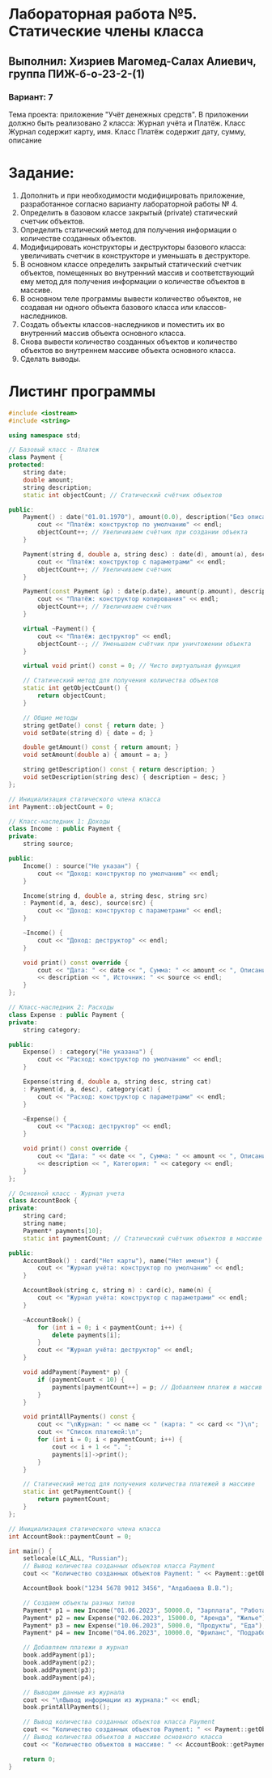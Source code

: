 # Лабораторная работа №5. Статические члены класса
## Выполнил: Хизриев Магомед-Салах Алиевич, группа ПИЖ-б-о-23-2-(1)
### Вариант: 7

Тема проекта: приложение "Учёт денежных средств". 
В приложении должно быть реализовано 2 класса: Журнал учёта и Платёж. Класс Журнал содержит карту, имя. Класс Платёж содержит дату, сумму, описание

# Задание:
1. Дополнить и при необходимости модифицировать приложение, разработанное согласно варианту лабораторной работы № 4. 
2. Определить в базовом классе закрытый (private) статический счетчик объектов.
3. Определить статический метод для получения информации о количестве созданных объектов.
4. Модифицировать конструкторы и деструкторы базового класса: увеличивать счетчик в конструкторе и уменьшать в деструкторе.
5. В основном классе определить закрытый статический счетчик объектов, помещенных во внутренний массив и соответствующий ему метод для получения информации о количестве объектов в массиве.
6. В основном теле программы вывести количество объектов, не создавая ни одного объекта базового класса или классов-наследников.
7. Создать объекты классов-наследников и поместить их во внутренний массив объекта основного класса.
8. Снова вывести количество созданных объектов и количество объектов во внутреннем массиве объекта основного класса.
9. Сделать выводы.

# Листинг программы 
```cpp
#include <iostream>
#include <string>

using namespace std;

// Базовый класс - Платеж
class Payment {
protected:
    string date;
    double amount;
    string description;
    static int objectCount; // Статический счётчик объектов

public:
    Payment() : date("01.01.1970"), amount(0.0), description("Без описания") {
        cout << "Платёж: конструктор по умолчанию" << endl;
        objectCount++; // Увеличиваем счётчик при создании объекта
    }

    Payment(string d, double a, string desc) : date(d), amount(a), description(desc) {
        cout << "Платёж: конструктор с параметрами" << endl;
        objectCount++; // Увеличиваем счётчик
    }

    Payment(const Payment &p) : date(p.date), amount(p.amount), description(p.description) {
        cout << "Платёж: конструктор копирования" << endl;
        objectCount++; // Увеличиваем счётчик
    }

    virtual ~Payment() {
        cout << "Платёж: деструктор" << endl;
        objectCount--; // Уменьшаем счётчик при уничтожении объекта
    }

    virtual void print() const = 0; // Чисто виртуальная функция

    // Статический метод для получения количества объектов
    static int getObjectCount() {
        return objectCount;
    }

    // Общие методы
    string getDate() const { return date; }
    void setDate(string d) { date = d; }

    double getAmount() const { return amount; }
    void setAmount(double a) { amount = a; }

    string getDescription() const { return description; }
    void setDescription(string desc) { description = desc; }
};

// Инициализация статического члена класса
int Payment::objectCount = 0;

// Класс-наследник 1: Доходы
class Income : public Payment {
private:
    string source;

public:
    Income() : source("Не указан") {
        cout << "Доход: конструктор по умолчанию" << endl;
    }

    Income(string d, double a, string desc, string src)
    : Payment(d, a, desc), source(src) {
        cout << "Доход: конструктор с параметрами" << endl;
    }

    ~Income() {
        cout << "Доход: деструктор" << endl;
    }

    void print() const override {
        cout << "Дата: " << date << ", Сумма: " << amount << ", Описание: "
        << description << ", Источник: " << source << endl;
    }
};

// Класс-наследник 2: Расходы
class Expense : public Payment {
private:
    string category;

public:
    Expense() : category("Не указана") {
        cout << "Расход: конструктор по умолчанию" << endl;
    }

    Expense(string d, double a, string desc, string cat)
    : Payment(d, a, desc), category(cat) {
        cout << "Расход: конструктор с параметрами" << endl;
    }

    ~Expense() {
        cout << "Расход: деструктор" << endl;
    }

    void print() const override {
        cout << "Дата: " << date << ", Сумма: " << amount << ", Описание: "
        << description << ", Категория: " << category << endl;
    }
};

// Основной класс - Журнал учета
class AccountBook {
private:
    string card;
    string name;
    Payment* payments[10];
    static int paymentCount; // Статический счётчик объектов в массиве

public:
    AccountBook() : card("Нет карты"), name("Нет имени") {
        cout << "Журнал учёта: конструктор по умолчанию" << endl;
    }

    AccountBook(string c, string n) : card(c), name(n) {
        cout << "Журнал учёта: конструктор с параметрами" << endl;
    }

    ~AccountBook() {
        for (int i = 0; i < paymentCount; i++) {
            delete payments[i];
        }
        cout << "Журнал учёта: деструктор" << endl;
    }

    void addPayment(Payment* p) {
        if (paymentCount < 10) {
            payments[paymentCount++] = p; // Добавляем платеж в массив
        }
    }

    void printAllPayments() const {
        cout << "\nЖурнал: " << name << " (карта: " << card << ")\n";
        cout << "Список платежей:\n";
        for (int i = 0; i < paymentCount; i++) {
            cout << i + 1 << ". ";
            payments[i]->print();
        }
    }

    // Статический метод для получения количества платежей в массиве
    static int getPaymentCount() {
        return paymentCount;
    }
};

// Инициализация статического члена класса
int AccountBook::paymentCount = 0;

int main() {
    setlocale(LC_ALL, "Russian");
    // Вывод количества созданных объектов класса Payment
    cout << "Количество созданных объектов Payment: " << Payment::getObjectCount() << endl;

    AccountBook book("1234 5678 9012 3456", "Алдабаева В.В.");

    // Создаем объекты разных типов
    Payment* p1 = new Income("01.06.2023", 50000.0, "Зарплата", "Работа");
    Payment* p2 = new Expense("02.06.2023", 15000.0, "Аренда", "Жилье");
    Payment* p3 = new Expense("10.06.2023", 5000.0, "Продукты", "Еда");
    Payment* p4 = new Income("04.06.2023", 10000.0, "Фриланс", "Подработка");

    // Добавляем платежи в журнал
    book.addPayment(p1);
    book.addPayment(p2);
    book.addPayment(p3);
    book.addPayment(p4);

    // Выводим данные из журнала
    cout << "\nВывод информации из журнала:" << endl;
    book.printAllPayments();

    // Вывод количества созданных объектов класса Payment
    cout << "Количество созданных объектов Payment: " << Payment::getObjectCount() << endl;
    // Вывод количества объектов в массиве основного класса
    cout << "Количество объектов в массиве: " << AccountBook::getPaymentCount() << endl;

    return 0;
}
```



